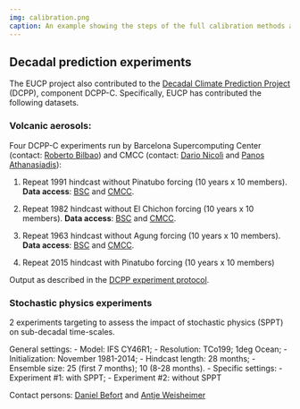 ```yaml
---
img: calibration.png
caption: An example showing the steps of the full calibration methods and calibration of the dynamically decomposed variables (doi:10.5194/esd-11-1033-2020)
---
```

## Decadal prediction experiments

The EUCP project also contributed to the [Decadal Climate Prediction
Project](https://www.wcrp-climate.org/modelling-wgcm-mip-catalogue/cmip6-endorsed-mips-article/1065-modelling-cmip6-dcpp)
(DCPP), component DCPP-C. Specifically, EUCP has contributed the following datasets.

### Volcanic aerosols:

Four DCPP-C experiments run by Barcelona Supercomputing Center (contact:
  [Roberto Bilbao](https://orcid.org/0000-0003-0729-4980)) and CMCC (contact:
  [Dario Nicolì](https://orcid.org/0000-0001-5890-9346) and [Panos
  Athanasiadis](https://orcid.org/0000-0003-1249-6624)):

1. Repeat 1991 hindcast without Pinatubo forcing (10 years x 10 members).
   **Data access**:
   [BSC](https://doi.org/10.22033/ESGF/CMIP6.4590) and
   [CMCC](https://doi.org/10.22033/ESGF/CMIP6.3769).

2. Repeat 1982 hindcast without El Chichon forcing (10 years x 10 members).
   **Data access**:
   [BSC](https://doi.org/10.22033/ESGF/CMIP6.4588) and
   [CMCC](https://doi.org/10.22033/ESGF/CMIP6.3768).

3. Repeat 1963 hindcast without Agung forcing (10 years x 10 members).
   **Data access**:
   [BSC](https://doi.org/10.22033/ESGF/CMIP6.3767) and
   [CMCC](https://doi.org/10.22033/ESGF/CMIP6.3767).

4. Repeat 2015 hindcast with Pinatubo forcing (10 years x 10 members)

  Output as described in the [DCPP experiment
  protocol](https://www.wcrp-climate.org/experimental-protocol).

### Stochastic physics experiments

2 experiments targeting to assess the impact of stochastic physics (SPPT) on
sub-decadal time-scales.

General settings: - Model: IFS CY46R1; - Resolution: TCo199; 1deg Ocean; -
Initialization: November 1981-2014; - Hindcast length: 28 months; - Ensemble
size: 25 (first 7 months); 10 (8-28 months). - Specific settings: - Experiment
#1: with SPPT; - Experiment #2: without SPPT

Contact persons: [Daniel Befort](https://orcid.org/0000-0003-0729-4980) and
[Antje Weisheimer](https://orcid.org/0000-0002-7231-6974)
